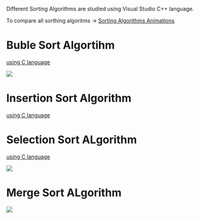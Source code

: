 Different Sorting Algorithms are studied using Visual Studio C++ language.

To compare all sorthing algoritms -> [Sorting Algorithms Animations](https://www.toptal.com/developers/sorting-algorithms)

# Buble Sort Algortihm

[using C language](https://github.com/okanokumus/Programming/blob/master/C/buble_sort.txt) 

![](http://www.w3resource.com/w3r_images/bubble-short.png)

# Insertion Sort Algorithm

[using C language](https://github.com/okanokumus/Programming/blob/master/C/insertion_sort.txt)


# Selection Sort ALgorithm

[using C language](https://github.com/okanokumus/Programming/blob/master/C/selection_sort.txt)

![](https://www.tutorialspoint.com/data_structures_algorithms/images/selection_sort.jpg)

# Merge Sort ALgorithm

![](http://www.geeksforgeeks.org/wp-content/uploads/gq/2013/03/Merge-Sort.png)
